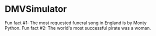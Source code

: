 # DMVSimulator

Fun fact #1: The most requested funeral song in England is by Monty Python. 
Fun fact #2: The world's most successful pirate was a woman. 
